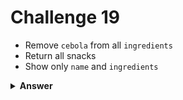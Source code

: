 # Challenge 19
- Remove `cebola` from all `ingredients`
- Return all snacks
- Show only `name` and `ingredients`

<details>
  <summary><strong>Answer</strong></summary>

  ```js
  db.produtos
    .updateMany({}, { $pull: { ingredientes: "cebola" } });

  db.produtos
    .find({}, { _id: 0, nome: 1, ingredientes: 1 });
  ```
</details>